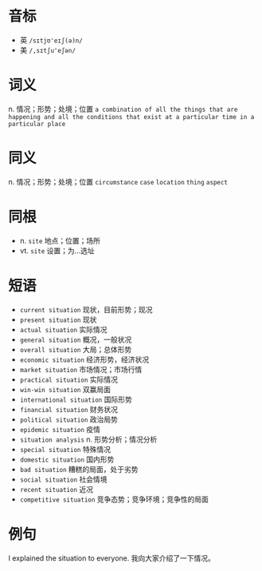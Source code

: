 # 音标

- 英 `/sɪtjʊ'eɪʃ(ə)n/`
- 美 `/,sɪtʃu'eʃən/`

# 词义

n. 情况；形势；处境；位置
`a combination of all the things that are happening and all the conditions that exist at a particular time in a particular place`

# 同义

n. 情况；形势；处境；位置
`circumstance` `case` `location` `thing` `aspect`

# 同根

- n. `site` 地点；位置；场所
- vt. `site` 设置；为…选址

# 短语

- `current situation` 现状，目前形势；现况
- `present situation` 现状
- `actual situation` 实际情况
- `general situation` 概况，一般状况
- `overall situation` 大局；总体形势
- `economic situation` 经济形势，经济状况
- `market situation` 市场情况；市场行情
- `practical situation` 实际情况
- `win-win situation` 双赢局面
- `international situation` 国际形势
- `financial situation` 财务状况
- `political situation` 政治局势
- `epidemic situation` 疫情
- `situation analysis` n. 形势分析；情况分析
- `special situation` 特殊情况
- `domestic situation` 国内形势
- `bad situation` 糟糕的局面，处于劣势
- `social situation` 社会情境
- `recent situation` 近况
- `competitive situation` 竞争态势；竞争环境；竞争性的局面

# 例句

I explained the situation to everyone.
我向大家介绍了一下情况。



